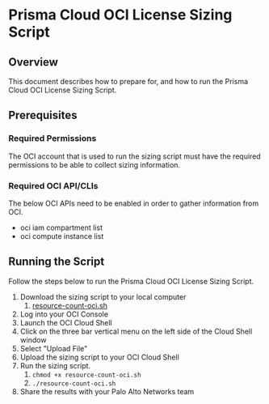 # Prisma Cloud OCI License Sizing Script

## Overview

This document describes how to prepare for, and how to run the Prisma Cloud OCI License Sizing Script.

## Prerequisites

### Required Permissions

The OCI account that is used to run the sizing script must have the required permissions to be able to collect sizing information.

### Required OCI API/CLIs

The below OCI APIs need to be enabled in order to gather information from OCI.

* oci iam compartment list
* oci compute instance list

## Running the Script

Follow the steps below to run the Prisma Cloud OCI License Sizing Script.

1. Download the sizing script to your local computer
    1. [resource-count-oci.sh](resource-count-oci.sh)
1. Log into your OCI Console
1. Launch the OCI Cloud Shell
1. Click on the three bar vertical menu on the left side of the Cloud Shell window
1. Select "Upload File"
1. Upload the sizing script to your OCI Cloud Shell
1. Run the sizing script.
    1. `chmod +x resource-count-oci.sh`
    1. `./resource-count-oci.sh`
1. Share the results with your Palo Alto Networks team